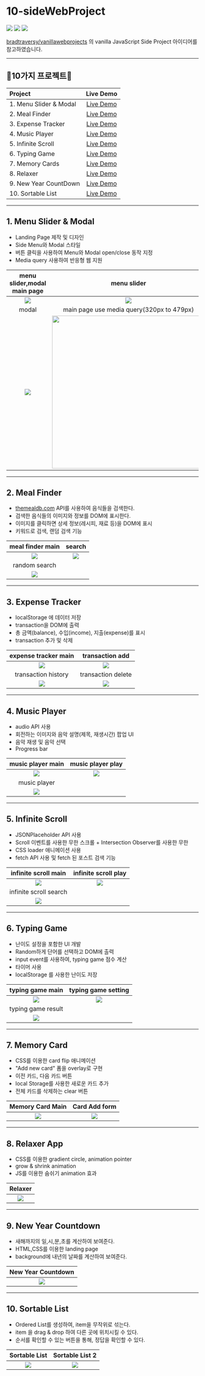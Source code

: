 # 10-sideWebProject

<p align="left">
<img src="https://img.shields.io/badge/javascript-F7DF1E?style=for-the-badge&logo=javascript&logoColor=black">
<img src="https://img.shields.io/badge/html-E34F26?style=for-the-badge&logo=html5&logoColor=white"> 
 <img src="https://img.shields.io/badge/css-1572B6?style=for-the-badge&logo=css3&logoColor=white">
</p>

[bradtraversy/vanillawebprojects](https://github.com/bradtraversy/vanillawebprojects) 의 vanilla JavaScript Side Project 아이디어를 참고하였습니다.   

----------------------------------------------------       
## 🌈10가지 프로젝트🌈
|Project|Live Demo|
:----|:----:
|1. Menu Slider & Modal|[Live Demo](https://younyikim.github.io/10-sideWebProject/1.MenuSlider_Modal/index.html)|
|2. Meal Finder|[Live Demo](https://younyikim.github.io/10-sideWebProject/2.Meal_Finder/index.html)|
|3. Expense Tracker|[Live Demo](https://younyikim.github.io/10-sideWebProject/3.Expense_Tracker/index.html)|
|4. Music Player|[Live Demo](https://younyikim.github.io/10-sideWebProject/4.Music_Player/index.html)|
|5. Infinite Scroll|[Live Demo](https://younyikim.github.io/10-sideWebProject/5.Infinite_Scrolling/index.html)|
|6. Typing Game|[Live Demo](https://younyikim.github.io/10-sideWebProject/6.Typing-Game/index.html)|
|7. Memory Cards|[Live Demo](https://younyikim.github.io/10-sideWebProject/7.Memory_Card/index.html)|
|8. Relaxer|[Live Demo](https://younyikim.github.io/10-sideWebProject//8.Relaxer/index.html)|
|9. New Year CountDown|[Live Demo](https://younyikim.github.io/10-sideWebProject/9.New_Year_Countdown/index.html)|
|10. Sortable List|[Live Demo](https://younyikim.github.io/10-sideWebProject/10.Sortable_List/index.html)|

----------------------------------------------------               
## 1. Menu Slider & Modal            
* Landing Page 제작 및 디자인
* Side Menu와 Modal 스타일
* 버튼 클릭을 사용하여 Menu와 Modal open/close 동작 지정
* Media query 사용하여 반응형 웹 지원

menu slider,modal main page           |  menu slider
:-------------------------:|:-------------------------:
<img src="/1.MenuSlider_Modal/image/menu_modal_main.PNG"> |<img src="/1.MenuSlider_Modal/image/menu_modal_main_side.PNG">
modal     |  main page use media query(320px to 479px)
<img src="/1.MenuSlider_Modal/image/menu_modal_modal.PNG"> | <img src="/1.MenuSlider_Modal/image/menu_modal_main_media.PNG" height="400px">   

----------------------------------------------------           
## 2. Meal Finder
* [themealdb.com](https://www.themealdb.com/) API를 사용하여 음식들을 검색한다.
* 검색한 음식들의 이미지와 정보를 DOM에 표시한다.
* 이미지를 클릭하면 상세 정보(레시피, 재료 등)을 DOM에 표시
* 키워드로 검색, 랜덤 검색 기능

meal finder main           |  search
:-------------------------:|:-------------------------:
<img src="/2.Meal_Finder/image/meal_finder_main.PNG"> |<img src="/2.Meal_Finder/image/meal_finder_search.PNG">
random search   | 
<img src="/2.Meal_Finder/image/meal_finder_detail.PNG"> | 

----------------------------------------------------           
## 3. Expense Tracker      
* localStorage 에 데이터 저장
* transaction을 DOM에 출력
* 총 금액(balance), 수입(income), 지출(expense)를 표시
* transaction 추가 및 삭제
                
expense tracker main       |  transaction add
:-------------------------:|:-------------------------:
<img src="/3.Expense_Tracker/image/expense_main.PNG"> |<img src="/3.Expense_Tracker/image/expense_add.PNG">
transaction history   | transaction delete
<img src="/3.Expense_Tracker/image/expense_history.PNG">| <img src="/3.Expense_Tracker/image/expense_delete.PNG">

----------------------------------------------------           
## 4.  Music Player     
* audio API 사용
* 회전하는 이미지와 음악 설명(제목, 재생시간) 팝업 UI 
* 음악 재생 및 음악 선택
* Progress bar

music player main       |  music player play
:-------------------------:|:-------------------------:
<img src="/4.Music_Player/image/music_player_main.PNG"> |<img src="/4.Music_Player/image/music_player_play.PNG">
music player   | 
<img src="/4.Music_Player/image/ezgif.com-gif-maker.gif">|

----------------------------------------------------           
## 5. Infinite Scroll   
* JSONPlaceholder API 사용
* Scroll 이벤트를 사용한 무한 스크롤 + Intersection Observer를 사용한 무한 
* CSS loader 애니메이션 사용
* fetch API 사용 및 fetch 된 포스트 검색 기능

infinite scroll main       |  infinite scroll play
:-------------------------:|:-------------------------:
<img src="/5.Infinite_Scrolling/image/infinite_main.PNG"> |<img src="/5.Infinite_Scrolling/image/infinite_loading.PNG">
infinite scroll search   | 
<img src="/5.Infinite_Scrolling/image/infinite_search.PNG">|

----------------------------------------------------           
## 6. Typing Game
* 난이도 설정을 포함한 UI 개발
* Random하게 단어를 선택하고 DOM에 출력
* input event를 사용하여, typing game 점수 계산
* 타이머 사용
* localStorage 를 사용한 난이도 저장

typing game main       | typing game setting
:-------------------------:|:-------------------------:
<img src="/6.Typing-Game/image/typing-game-main.PNG"> |<img src="/6.Typing-Game/image/typing-game-setting.PNG">
typing game result | 
<img src="/6.Typing-Game/image/typing-game-result.PNG">|

----------------------------------------------------           
## 7. Memory Card
* CSS를 이용한 card flip 애니메이션
* "Add new card" 폼을 overlay로 구현
* 이전 카드, 다음 카드 버튼
* local Storage를 사용한 새로운 카드 추가
* 전체 카드를 삭제하는 clear 버튼


Memory Card Main    | Card Add form
:-------------------------:|:-------------------------:
<img src="/7.Memory_Card/image/memory-card-main.PNG"> |<img src="/7.Memory_Card/image/memory-card-add.PNG">

----------------------------------------------------           
## 8. Relaxer App
* CSS를 이용한 gradient circle, animation pointer
* grow & shrink animation
* JS를 이용한 숨쉬기 animation 효과


Relaxer    | 
:-------------------------:|
<img src="/8.Relaxer/image/relaxer.gif"> |

----------------------------------------------------           
## 9. New Year Countdown
* 새해까지의 일,시,분,초를 계산하여 보여준다.
* HTML,CSS를 이용한 landing page
* background에 내년의 날짜를 계산하여 보여준다.

New Year Countdown    | 
:-------------------------:|
<img src="/9.New_Year_Countdown/image/result.gif"> |
    
    
----------------------------------------------------           
## 10. Sortable List
* Ordered List를 생성하여, item을 무작위로 섞는다.
* item 을 drag & drop 하여 다른 곳에 위치시킬 수 있다. 
* 순서를 확인할 수 있는 버튼을 통해, 정답을 확인할 수 있다.

Sortable List   | Sortable List 2
:-------------------------:|:-------------------------:
<img src="10.Sortable_List/image/%EC%8A%A4%ED%81%AC%EB%A6%B0%EC%83%B7%202021-09-30%20%EC%98%A4%ED%9B%84%201.27.36.png"> | <img src="10.Sortable_List/image/%EC%8A%A4%ED%81%AC%EB%A6%B0%EC%83%B7%202021-09-30%20%EC%98%A4%ED%9B%84%201.27.47.png"> |


